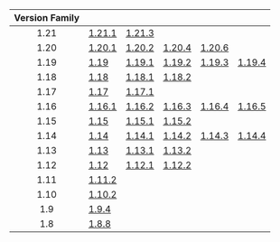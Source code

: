 | Version Family | | | | | |
|:---:|---|---|---|---|---|
| 1.21 | [1.21.1](https://github.com/BaldGang/spigot-build/releases/download/20241101/spigot-1.21.1.jar) | [1.21.3](https://github.com/BaldGang/spigot-build/releases/download/20241101/spigot-1.21.3.jar) | | | |
| 1.20 | [1.20.1](https://github.com/BaldGang/spigot-build/releases/download/20241101/spigot-1.20.1.jar) | [1.20.2](https://github.com/BaldGang/spigot-build/releases/download/20241101/spigot-1.20.2.jar) | [1.20.4](https://github.com/BaldGang/spigot-build/releases/download/20241101/spigot-1.20.4.jar) | [1.20.6](https://github.com/BaldGang/spigot-build/releases/download/20241101/spigot-1.20.6.jar) | |
| 1.19 | [1.19](https://github.com/BaldGang/spigot-build/releases/download/20241101/spigot-1.19.jar) | [1.19.1](https://github.com/BaldGang/spigot-build/releases/download/20241101/spigot-1.19.1.jar) | [1.19.2](https://github.com/BaldGang/spigot-build/releases/download/20241101/spigot-1.19.2.jar) | [1.19.3](https://github.com/BaldGang/spigot-build/releases/download/20241101/spigot-1.19.3.jar) | [1.19.4](https://github.com/BaldGang/spigot-build/releases/download/20241101/spigot-1.19.4.jar) |
| 1.18 | [1.18](https://github.com/BaldGang/spigot-build/releases/download/20241101/spigot-1.18.jar) | [1.18.1](https://github.com/BaldGang/spigot-build/releases/download/20241101/spigot-1.18.1.jar) | [1.18.2](https://github.com/BaldGang/spigot-build/releases/download/20241101/spigot-1.18.2.jar) | | |
| 1.17 | [1.17](https://github.com/BaldGang/spigot-build/releases/download/20241101/spigot-1.17.jar) | [1.17.1](https://github.com/BaldGang/spigot-build/releases/download/20241101/spigot-1.17.1.jar) | | | |
| 1.16 | [1.16.1](https://github.com/BaldGang/spigot-build/releases/download/20241101/spigot-1.16.1.jar) | [1.16.2](https://github.com/BaldGang/spigot-build/releases/download/20241101/spigot-1.16.2.jar) | [1.16.3](https://github.com/BaldGang/spigot-build/releases/download/20241101/spigot-1.16.3.jar) | [1.16.4](https://github.com/BaldGang/spigot-build/releases/download/20241101/spigot-1.16.4.jar) | [1.16.5](https://github.com/BaldGang/spigot-build/releases/download/20241101/spigot-1.16.5.jar) |
| 1.15 | [1.15](https://github.com/BaldGang/spigot-build/releases/download/20241101/spigot-1.15.jar) | [1.15.1](https://github.com/BaldGang/spigot-build/releases/download/20241101/spigot-1.15.1.jar) | [1.15.2](https://github.com/BaldGang/spigot-build/releases/download/20241101/spigot-1.15.2.jar) | | |
| 1.14 | [1.14](https://github.com/BaldGang/spigot-build/releases/download/20241101/spigot-1.14.jar) | [1.14.1](https://github.com/BaldGang/spigot-build/releases/download/20241101/spigot-1.14.1.jar) | [1.14.2](https://github.com/BaldGang/spigot-build/releases/download/20241101/spigot-1.14.2.jar) | [1.14.3](https://github.com/BaldGang/spigot-build/releases/download/20241101/spigot-1.14.3.jar) | [1.14.4](https://github.com/BaldGang/spigot-build/releases/download/20241101/spigot-1.14.4.jar) |
| 1.13 | [1.13](https://github.com/BaldGang/spigot-build/releases/download/20241101/spigot-1.13.jar) | [1.13.1](https://github.com/BaldGang/spigot-build/releases/download/20241101/spigot-1.13.1.jar) | [1.13.2](https://github.com/BaldGang/spigot-build/releases/download/20241101/spigot-1.13.2.jar) | | |
| 1.12 | [1.12](https://github.com/BaldGang/spigot-build/releases/download/20241101/spigot-1.12.jar) | [1.12.1](https://github.com/BaldGang/spigot-build/releases/download/20241101/spigot-1.12.1.jar) | [1.12.2](https://github.com/BaldGang/spigot-build/releases/download/20241101/spigot-1.12.2.jar) | | |
| 1.11 | [1.11.2](https://github.com/BaldGang/spigot-build/releases/download/20241101/spigot-1.11.2.jar) | | | | |
| 1.10 | [1.10.2](https://github.com/BaldGang/spigot-build/releases/download/20241101/spigot-1.10.2.jar) | | | | |
| 1.9 | [1.9.4](https://github.com/BaldGang/spigot-build/releases/download/20241101/spigot-1.9.4.jar) | | | | |
| 1.8 | [1.8.8](https://github.com/BaldGang/spigot-build/releases/download/20241101/spigot-1.8.8.jar) | | | | |
